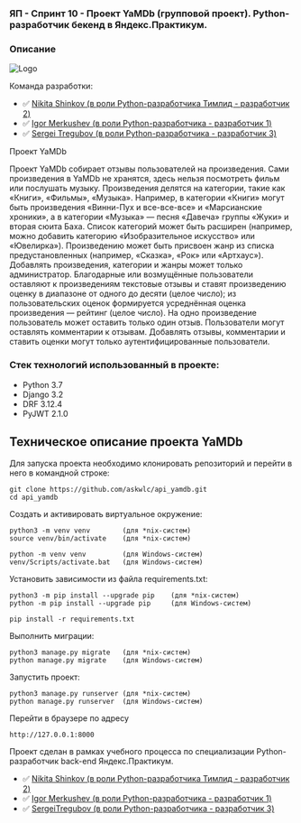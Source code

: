 ### ЯП - Спринт 10 - Проект YaMDb (групповой проект). Python-разработчик бекенд в Яндекс.Практикум.
### Описание

![Logo](https://cdn-irec.r-99.com/sites/default/files/product-images/399872/EOXOqQkXnjTMTRnIpMUSvQ.jpg)

Команда разработки:

- :white_check_mark: [Nikita Shinkov (в роли Python-разработчика Тимлид - разработчик 2)](https://github.com/#)
- :white_check_mark: [Igor Merkushev (в роли Python-разработчика - разработчик 1)](https://github.com/#)
- :white_check_mark: [Sergei Tregubov (в роли Python-разработчика - разработчик 3)](https://github.com/SergeiTregubov/)


Проект YaMDb

Проект YaMDb собирает отзывы пользователей на произведения. Сами произведения в YaMDb не хранятся, здесь нельзя посмотреть фильм или послушать музыку.
Произведения делятся на категории, такие как «Книги», «Фильмы», «Музыка». Например, в категории «Книги» могут быть произведения «Винни-Пух и все-все-все» и «Марсианские хроники», а в категории «Музыка» — песня «Давеча» группы «Жуки» и вторая сюита Баха. Список категорий может быть расширен (например, можно добавить категорию «Изобразительное искусство» или «Ювелирка»). 
Произведению может быть присвоен жанр из списка предустановленных (например, «Сказка», «Рок» или «Артхаус»). 
Добавлять произведения, категории и жанры может только администратор.
Благодарные или возмущённые пользователи оставляют к произведениям текстовые отзывы и ставят произведению оценку в диапазоне от одного до десяти (целое число); из пользовательских оценок формируется усреднённая оценка произведения — рейтинг (целое число). На одно произведение пользователь может оставить только один отзыв.
Пользователи могут оставлять комментарии к отзывам.
Добавлять отзывы, комментарии и ставить оценки могут только аутентифицированные пользователи.

### Стек технологий использованный в проекте:
- Python 3.7
- Django 3.2
- DRF 3.12.4
- PyJWT 2.1.0


## Техническое описание проекта YaMDb
Для запуска проекта необходимо клонировать репозиторий и перейти в него в командной строке:
```
git clone https://github.com/askwlc/api_yamdb.git
cd api_yamdb
```

Cоздать и активировать виртуальное окружение:
```
python3 -m venv venv        (для *nix-систем)
source venv/bin/activate    (для *nix-систем)
```
```
python -m venv venv         (для Windows-систем)
venv/Scripts/activate.bat   (для Windows-систем)
```

Установить зависимости из файла requirements.txt:
```
python3 -m pip install --upgrade pip    (для *nix-систем)
python -m pip install --upgrade pip     (для Windows-систем)
```
```
pip install -r requirements.txt
```
Выполнить миграции:
```
python3 manage.py migrate   (для *nix-систем)
python manage.py migrate    (для Windows-систем)
```
Запустить проект:
```
python3 manage.py runserver (для *nix-систем)
python manage.py runserver  (для Windows-систем)
```

Перейти в браузере по адресу
```
http://127.0.0.1:8000
```
Проект сделан в рамках учебного процесса по специализации Python-разработчик back-end Яндекс.Практикум.


- :white_check_mark: [Nikita Shinkov (в роли Python-разработчика Тимлид - разработчик 2)](https://github.com/#)
- :white_check_mark: [Igor Merkushev (в роли Python-разработчика - разработчик 1)](https://github.com/#)
- :white_check_mark: [SergeiTregubov (в роли Python-разработчика - разработчик 3)](https://github.com/SergeiTregubov/)

